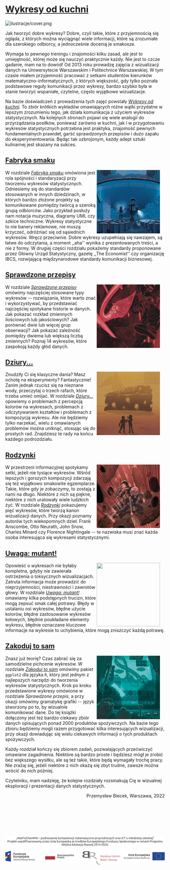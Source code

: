 # [Wykresy od kuchni](https://betaandbit.github.io/Wykresy/)

![ilustracje/cover.png](ilustracje/cover.png)


Jak tworzyć dobre wykresy? Dobre, czyli takie, które z przyjemnością się ogląda, z których można wyciągnąć wiele informacji, które są zrozumiałe dla szerokiego odbiorcy, a jednocześnie docenią je smakosze.

Wymaga to pewnego treningu i znajomości kilku zasad, ale jest to umiejętność, której może się nauczyć praktycznie każdy. Nie jest to czcze gadanie, mam na to dowód! Od 2013 roku prowadzę zajęcia z wizualizacji danych na Uniwersytecie Warszawskim i Politechnice Warszawskiej. W tym czasie miałem przyjemność pracować z setkami studentów kierunków matematyczno-informatycznych, z których większość, gdy tylko poznała podstawowe reguły komunikacji przez wykresy, bardzo szybko była w stanie tworzyć wspaniałe, czytelne, często wyjątkowe wizualizacje. 

Na bazie doświadczeń z prowadzenia tych zajęć powstały [*Wykresy od kuchni*](https://betaandbit.github.io/Wykresy/). To zbiór krótkich wykładów omawiających różne wątki przydatne w lepszym zrozumieniu tego, jak działa komunikacja z użyciem wykresów statystycznych. Na kolejnych stronach pojawi się wiele analogii do przyrządzania posiłków, ponieważ zarówno w kuchni, jak i w przygotowaniu wykresów statystycznych potrzebna jest praktyka, znajomość pewnych fundamentalnych prawideł, garść sprawdzonych przepisów i dużo zapału do eksperymentowania. Będąc tak uzbrojonym, każdy adept sztuki kulinarnej jest skazany na sukces.


## [Fabryka smaku](https://betaandbit.github.io/Wykresy/fabryka.html)

<img alt="" width="200" height="200" style = "float: right;    
 margin: 0 15px 0 0;" src="ilustracje/soup_mini.png">

W rozdziale [*Fabryka smaku*](https://betaandbit.github.io/Wykresy/fabryka.html) omówiona jest rola spójności i standaryzacji przy tworzeniu wykresów statystycznych. Odniesiemy się do standardów stosowanych w innych dziedzinach, w których bardzo złożone projekty są komunikowane pomiędzy twórcą a szeroką grupą odbiorców. Jako przykład posłuży nam notacja muzyczna, diagramy UML czy szkice techniczne. Wykresy statystyczne to nie banery reklamowe, nie muszą krzyczeć, odróżniać się od sąsiednich wykresów. Wręcz przeciwnie. Dobre wykresy uzupełniają się nawzajem, są łatwe do odczytania, a moment ,,aha'' wynika z prezentowanych treści, a nie z formy. W drugiej części rozdziału pokażemy standardy proponowane przez Główny Urząd Statystyczny, gazetę ,,The Economist'' czy organizację IBCS, rozwijającą międzynarodowe standardy komunikacji biznesowej.


## [Sprawdzone przepisy](https://betaandbit.github.io/Wykresy/przepisy.html)

<img alt="" width="200" height="200" style = "float: right;    
 margin: 0 15px 0 0;" src="ilustracje/cake_mini.png">

W rozdziale [*Sprawdzone przepisy*](https://betaandbit.github.io/Wykresy/przepisy.html) omówimy najczęściej stosowane typy wykresów -- rozwiązania, które warto znać i wykorzystywać, by przedstawiać najczęściej spotykane historie w danych. Jak pokazać rozkład zmiennych ilościowych lub jakościowych? Jak porównać dwie lub więcej grup obserwacji? Jak pokazać zależność pomiędzy dwiema lub większą liczbą zmiennych? Poznaj 14 wykresów, które zaspokoją każdy głód danych. 

## [Dziury...](https://betaandbit.github.io/Wykresy/dziury.html)

<img alt="" width="200" height="200" style = "float: right;    
 margin: 0 15px 0 0;" src="ilustracje/cheese_mini.png">


Znudziły Ci się klasyczne dania? Masz ochotę na eksperymenty? Fantastycznie! Zanim jednak rzucisz się na nieznane wody, przeczytaj o trzech rafach, które trzeba umieć omijać. 
W rozdziale [*Dziury...*](https://betaandbit.github.io/Wykresy/dziury.html) opowiemy  o problemach z percepcją kolorów na wykresach, problemach z odczytywaniem kształtów i problemach z kompozycją wykresu. Ale nie będziemy tylko narzekać, wielu z omawianych problemów można uniknąć, stosując się do prostych rad. Znajdziesz te rady na końcu każdego podrozdziału.


## [Rodzynki](https://betaandbit.github.io/Wykresy/rodzynki.html)

<img alt="" width="200" height="200" style = "float: right;    
 margin: 0 15px 0 0;" src="ilustracje/biscuits_mini.png">

W przestrzeni informacyjnej spotykamy setki, jeżeli nie tysiące wykresów. Wśród lepszych i gorszych kompozycji zdarzają się też wyjątkowo smakowite egzemplarze. Takie, które gdy je zobaczymy, to zostają z nami na długo. Niektóre z nich są piękne, niektóre z nich uratowały wiele ludzkich żyć. W rozdziale [*Rodzynki*](https://betaandbit.github.io/Wykresy/rodzynki.html) pokazujemy pięć wykresów, które tworzą kanon wizualizacji danych. Przy okazji poznamy autorów tych wiekopomnych dzieł. Frank Anscombe, Otto Neurath, John Snow, Charles Minard czy Florence Nightingale -- te nazwiska musi znać każda osoba interesująca się wykresami statystycznymi.

## [Uwaga: mutant!](https://betaandbit.github.io/Wykresy/mutant.html)

<img alt="" width="200" height="200" style = "float: right;    
 margin: 0 15px 0 0;" src="ilustracje/noodle_mini.png">

Opowieść o wykresach nie byłaby kompletna, gdyby nie zawierała ostrzeżenia o toksycznych wizualizacjach. Zatruta informacja może prowadzić do nieprzyjemności, niestrawności i zawrotów głowy. W rozdziale [*Uwaga: mutant!*](https://betaandbit.github.io/Wykresy/mutant.html) omawiamy kilka podstępnych trucizn, które mogą zepsuć smak całej potrawy. Błędy w ustalaniu osi wykresów, błędne użycie kolorów, błędne zastosowanie wykresów kołowych, błędnie poukładane elementy wykresu, błędnie oznaczane kluczowe informacje na wykresie to uchybienia, które mogą zniszczyć każdą potrawę.

## [Zakoduj to sam](https://betaandbit.github.io/Wykresy/zakoduj.html)

<img alt="" width="200" height="200" style = "float: right;    
 margin: 0 15px 0 0;" src="ilustracje/game_mini.png"> 

Znasz już teorię? Czas zabrać się za samodzielne pichcenie wykresów. W rozdziale [*Zakoduj to sam*](https://betaandbit.github.io/Wykresy/zakoduj.html) omówimy pakiet `ggplot2` dla języka `R`, który jest jednym z najlepszych narzędzi do tworzenia wykresów statystycznych. Krok po kroku przedstawione wykresy omówione w rozdziale *Sprawdzone przepis*, a przy okazji omówimy gramatykę grafiki -- język stworzony po to, by wizualnie komunikować dane. Do tej książki dołączony jest też bardzo ciekawy zbiór danych opisujących ponad 2000 produktów spożywczych. Na bazie tego zbioru będziemy mogli razem przygotować kilka interesujących wizualizacji, przy okazji dowiadując się wielu ciekawych informacji o tych produktach spożywczych.

Każdy rozdział kończy się zbiorem zadań, pozwalających przećwiczyć omawiane zagadnienia. Niektóre są bardzo proste i będziesz mógł je zrobić bez większego wysiłku, ale są też takie, które będą wymagały trochę pracy. Nie zrażaj się, jeżeli niektóre z nich okażą się zbyt trudne, zawsze można wrócić do nich później.

Czytelniku, mam nadzieję, że kolejne rozdziały rozsmakują Cię w wizualnej eksploracji i prezentacji danych statystycznych.


<div style="text-align: right"> &nbsp;&nbsp;&nbsp;&nbsp;&nbsp;&nbsp; &nbsp;&nbsp;&nbsp;&nbsp;&nbsp;&nbsp; &nbsp;&nbsp;&nbsp;&nbsp;&nbsp;&nbsp; &nbsp;&nbsp;&nbsp;&nbsp;&nbsp;&nbsp; Przemysław Biecek,  Warszawa, 2022  </div>

<br>

<br>

<br>

<br>

<br>

<br>

<br>


<img src="ilustracje/logotypy.jpg">

